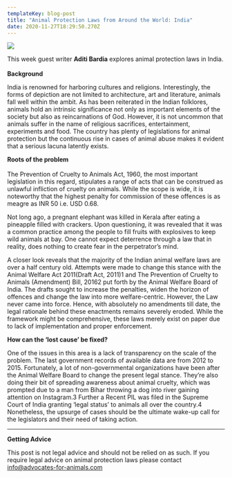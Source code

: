 ```yaml
---
templateKey: blog-post
title: "Animal Protection Laws from Around the World: India"
date: 2020-11-27T18:29:50.270Z
---
```

![](/img/asian-elehant-.jpg)

This week guest writer **Aditi Bardia** explores animal protection laws in India.\
\
**Background**

India is renowned for harboring cultures and religions. Interestingly, the forms of depiction are not limited to architecture, art and literature, animals fall well within the ambit. As has been reiterated in the Indian folklores, animals hold an intrinsic significance not only as important elements of the society but also as reincarnations of God. However, it is not uncommon that animals suffer in the name of religious sacrifices, entertainment, experiments and food. The country has plenty of legislations for animal protection but the continuous rise in cases of animal abuse makes it evident that a serious lacuna latently exists.

**Roots of the problem**\
\
The Prevention of Cruelty to Animals Act, 1960, the most important legislation in this regard, stipulates a range of acts that can be construed as unlawful infliction of cruelty on animals. While the scope is wide, it is noteworthy that the highest penalty for commission of these offences is as meagre as INR 50 i.e. USD 0.68.

Not long ago, a pregnant elephant was killed in Kerala after eating a pineapple filled with crackers. Upon questioning, it was revealed that it was a common practice among the people to fill fruits with explosives to keep wild animals at bay. One cannot expect deterrence through a law that in reality, does nothing to create fear in the perpetrator’s mind.

A closer look reveals that the majority of the Indian animal welfare laws are over a half century old. Attempts were made to change this stance with the Animal Welfare Act 2011(Draft Act, 2011)1 and The Prevention of Cruelty to Animals (Amendment) Bill, 20162 put forth by the Animal Welfare Board of India. The drafts sought to increase the penalties, widen the horizon of offences and change the law into more welfare-centric. However, the Law never came into force. Hence, with absolutely no amendments till date, the legal rationale behind these enactments remains severely eroded. While the framework might be comprehensive, these laws merely exist on paper due to lack of implementation and proper enforcement.

**How can the ‘lost cause’ be fixed?**

One of the issues in this area is a lack of transparency on the scale of the problem. The last government records of available data are from 2012 to 2015. Fortunately, a lot of non-governmental organizations have been after the Animal Welfare Board to change the present legal stance. They’re also doing their bit of spreading awareness about animal cruelty, which was prompted due to a man from Bihar throwing a dog into river gaining attention on Instagram.3 Further a Recent PIL was filed in the Supreme Court of India granting ‘legal status’ to animals all over the country.4 Nonetheless, the upsurge of cases should be the ultimate wake-up call for the legislators and their need of taking action.

- - -

**Getting Advice**

This post is not legal advice and should not be relied on as such. If you require legal advice on animal protection laws please contact info@advocates-for-animals.com